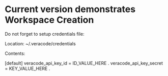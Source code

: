# Current version demonstrates Workspace Creation

Do not forget to setup credentials file:

Location: ~/.veracode/credentials 

Contents:

[default]
veracode_api_key_id = ID_VALUE_HERE . 
veracode_api_key_secret = KEY_VALUE_HERE . 
